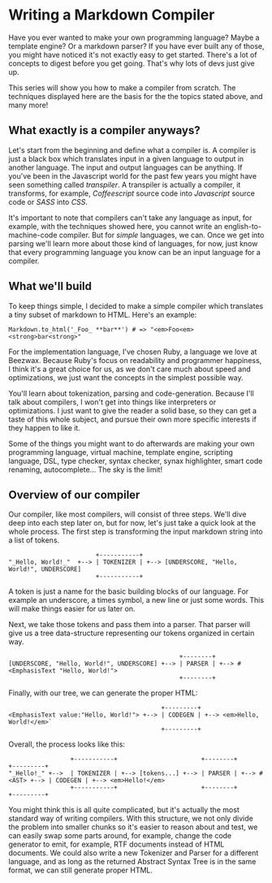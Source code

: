 # Writing a Markdown Compiler
Have you ever wanted to make your own programming language? Maybe a template
engine? Or a markdown parser? If you have ever built any of those, you might
have noticed it's not exactly easy to get started. There's a lot of concepts to
digest before you get going. That's why lots of devs just give up.

This series will show you how to make a compiler from scratch. The techniques
displayed here are the basis for the the topics stated above, and many more!

## What exactly is a compiler anyways?
Let's start from the beginning and define what a compiler is. A compiler is just
a black box which translates input in a given language to output in another
language. The input and output languages can be anything. If you've been in the
Javascript world for the past few years you might have seen something called
_transpiler_. A transpiler is actually a compiler, it transforms, for example,
_Coffeescript_ source code into _Javascript_ source code or _SASS_ into _CSS_.

It's important to note that compilers can't take any language as input, for
example, with the techniques showed here, you cannot write an
english-to-machine-code compiler. But for _simple_ languages, we can. Once we
get into parsing we'll learn more about those kind of languages, for now, just
know that every programming language you know can be an input language for a
compiler.

## What we'll build
To keep things simple, I decided to make a simple compiler which translates a
tiny subset of markdown to HTML. Here's an example:

    Markdown.to_html('_Foo_ **bar**') # => "<em>Foo<em> <strong>bar<strong>"

For the implementation language, I've chosen Ruby, a language we love at
Beezwax. Because Ruby's focus on readability and programmer happiness, I think
it's a great choice for us, as we don't care much about speed and optimizations,
we just want the concepts in the simplest possible way.

You'll learn about tokenization, parsing and code-generation. Because I'll talk
about compilers, I won't get into things like interpreters or optimizations. I
just want to give the reader a solid base, so they can get a taste of this whole
subject, and pursue their own more specific interests if they happen to like it.

Some of the things you might want to do afterwards are making your own
programming language, virtual machine, template engine, scripting language, DSL,
type checker, syntax checker, synax highlighter, smart code renaming,
autocomplete... The sky is the limit!

## Overview of our compiler
Our compiler, like most compilers, will consist of three steps. We'll dive deep
into each step later on, but for now, let's just take a quick look at the whole
process. The first step is transforming the input markdown string into a list of
tokens.

```
                        +-----------+
"_Hello, World!_"  +--> | TOKENIZER | +--> [UNDERSCORE, "Hello, World!", UNDERSCORE]
                        +-----------+
```

A token is just a name for the basic building blocks of our language. For
example an underscore, a times symbol, a new line or just some words. This will
make things easier for us later on.

Next, we take those tokens and pass them into a parser. That parser will give us
a tree data-structure representing our tokens organized in certain way.

```
                                               +--------+
[UNDERSCORE, "Hello, World!", UNDERSCORE] +--> | PARSER | +--> #<EmphasisText "Hello, World!">
                                               +--------+
```

Finally, with our tree, we can generate the proper HTML:

```
                                          +---------+
<EmphasisText value:"Hello, World!"> +--> | CODEGEN | +--> <em>Hello, World!</em>`
                                          +---------+
```

Overall, the process looks like this:

```
                 +-----------+                       +--------+                  +---------+
"_Hello!_" +-->  | TOKENIZER | +--> [tokens...] +--> | PARSER | +--> #<AST> +--> | CODEGEN | +--> <em>Hello!</em>
                 +-----------+                       +--------+                  +---------+
```

You might think this is all quite complicated, but it's actually the most
standard way of writing compilers. With this structure, we not only divide the
problem into smaller chunks so it's easier to reason about and test, we can
easily swap some parts around, for example, change the code generator to emit,
for example, RTF documents instead of HTML documents. We could also write a new
Tokenizer and Parser for a different language, and as long as the returned
Abstract Syntax Tree is in the same format, we can still generate proper HTML.
